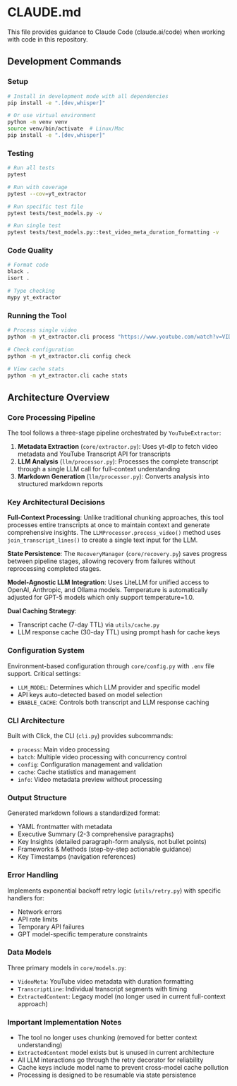# CLAUDE.md

This file provides guidance to Claude Code (claude.ai/code) when working with code in this repository.

## Development Commands

### Setup
```bash
# Install in development mode with all dependencies
pip install -e ".[dev,whisper]"

# Or use virtual environment
python -m venv venv
source venv/bin/activate  # Linux/Mac
pip install -e ".[dev,whisper]"
```

### Testing
```bash
# Run all tests
pytest

# Run with coverage
pytest --cov=yt_extractor

# Run specific test file
pytest tests/test_models.py -v

# Run single test
pytest tests/test_models.py::test_video_meta_duration_formatting -v
```

### Code Quality
```bash
# Format code
black .
isort .

# Type checking
mypy yt_extractor
```

### Running the Tool
```bash
# Process single video
python -m yt_extractor.cli process "https://www.youtube.com/watch?v=VIDEO_ID" --output-dir ./outputs

# Check configuration
python -m yt_extractor.cli config check

# View cache stats
python -m yt_extractor.cli cache stats
```

## Architecture Overview

### Core Processing Pipeline
The tool follows a three-stage pipeline orchestrated by `YouTubeExtractor`:

1. **Metadata Extraction** (`core/extractor.py`): Uses yt-dlp to fetch video metadata and YouTube Transcript API for transcripts
2. **LLM Analysis** (`llm/processor.py`): Processes the complete transcript through a single LLM call for full-context understanding
3. **Markdown Generation** (`llm/processor.py`): Converts analysis into structured markdown reports

### Key Architectural Decisions

**Full-Context Processing**: Unlike traditional chunking approaches, this tool processes entire transcripts at once to maintain context and generate comprehensive insights. The `LLMProcessor.process_video()` method uses `join_transcript_lines()` to create a single text input for the LLM.

**State Persistence**: The `RecoveryManager` (`core/recovery.py`) saves progress between pipeline stages, allowing recovery from failures without reprocessing completed stages.

**Model-Agnostic LLM Integration**: Uses LiteLLM for unified access to OpenAI, Anthropic, and Ollama models. Temperature is automatically adjusted for GPT-5 models which only support temperature=1.0.

**Dual Caching Strategy**: 
- Transcript cache (7-day TTL) via `utils/cache.py`
- LLM response cache (30-day TTL) using prompt hash for cache keys

### Configuration System
Environment-based configuration through `core/config.py` with `.env` file support. Critical settings:
- `LLM_MODEL`: Determines which LLM provider and specific model
- API keys auto-detected based on model selection
- `ENABLE_CACHE`: Controls both transcript and LLM response caching

### CLI Architecture
Built with Click, the CLI (`cli.py`) provides subcommands:
- `process`: Main video processing
- `batch`: Multiple video processing with concurrency control
- `config`: Configuration management and validation
- `cache`: Cache statistics and management
- `info`: Video metadata preview without processing

### Output Structure
Generated markdown follows a standardized format:
- YAML frontmatter with metadata
- Executive Summary (2-3 comprehensive paragraphs)
- Key Insights (detailed paragraph-form analysis, not bullet points)
- Frameworks & Methods (step-by-step actionable guidance)
- Key Timestamps (navigation references)

### Error Handling
Implements exponential backoff retry logic (`utils/retry.py`) with specific handlers for:
- Network errors
- API rate limits  
- Temporary API failures
- GPT model-specific temperature constraints

### Data Models
Three primary models in `core/models.py`:
- `VideoMeta`: YouTube video metadata with duration formatting
- `TranscriptLine`: Individual transcript segments with timing
- `ExtractedContent`: Legacy model (no longer used in current full-context approach)

### Important Implementation Notes
- The tool no longer uses chunking (removed for better context understanding)
- `ExtractedContent` model exists but is unused in current architecture
- All LLM interactions go through the retry decorator for reliability
- Cache keys include model name to prevent cross-model cache pollution
- Processing is designed to be resumable via state persistence